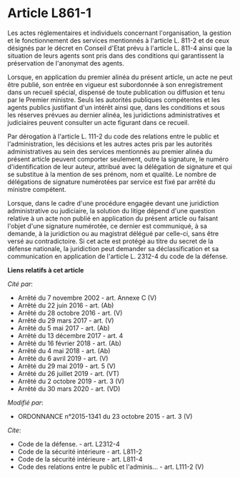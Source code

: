 # Article L861-1

Les actes réglementaires et individuels concernant l'organisation, la gestion et le fonctionnement des services mentionnés à
l'article L. 811-2 et de ceux désignés par le décret en Conseil d'Etat prévu à l'article L. 811-4 ainsi que la situation de
leurs agents sont pris dans des conditions qui garantissent la préservation de l'anonymat des agents. 

Lorsque, en application du premier alinéa du présent article, un acte ne peut être publié, son entrée en vigueur est
subordonnée à son enregistrement dans un recueil spécial, dispensé de toute publication ou diffusion et tenu par le Premier
ministre. Seuls les autorités publiques compétentes et les agents publics justifiant d'un intérêt ainsi que, dans les
conditions et sous les réserves prévues au dernier alinéa, les juridictions administratives et judiciaires peuvent consulter
un acte figurant dans ce recueil. 

Par dérogation à l'article L. 111-2 du code des relations entre le public et l'administration, les décisions et les autres
actes pris par les autorités administratives au sein des services mentionnés au premier alinéa du présent article peuvent
comporter seulement, outre la signature, le numéro d'identification de leur auteur, attribué avec la délégation de signature
et qui se substitue à la mention de ses prénom, nom et qualité. Le nombre de délégations de signature numérotées par service
est fixé par arrêté du ministre compétent. 

Lorsque, dans le cadre d'une procédure engagée devant une juridiction administrative ou judiciaire, la solution du litige
dépend d'une question relative à un acte non publié en application du présent article ou faisant l'objet d'une signature
numérotée, ce dernier est communiqué, à sa demande, à la juridiction ou au magistrat délégué par celle-ci, sans être versé au
contradictoire. Si cet acte est protégé au titre du secret de la défense nationale, la juridiction peut demander sa
déclassification et sa communication en application de l'article L. 2312-4 du code de la défense.

**Liens relatifs à cet article**

_Cité par_:

  - Arrêté du 7 novembre 2002 - art. Annexe C (V)
  - Arrêté du 22 juin 2016 - art. (Ab)
  - Arrêté du 28 octobre 2016 - art. (V)
  - Arrêté du 29 mars 2017 - art. (V)
  - Arrêté du 5 mai 2017 - art. (Ab)
  - Arrêté du 13 décembre 2017 - art. 4
  - Arrêté du 16 février 2018 - art. (Ab)
  - Arrêté du 4 mai 2018 - art. (Ab)
  - Arrêté du 6 avril 2019 - art. (V)
  - Arrêté du 29 mai 2019 - art. 5 (V)
  - Arrêté du 26 juillet 2019 - art. (VT)
  - Arrêté du 2 octobre 2019 - art. 3 (V)
  - Arrêté du 30 mars 2020 - art. (VD)

_Modifié par_:

  - ORDONNANCE n°2015-1341 du 23 octobre 2015 - art. 3 (V)

_Cite_:

  - Code de la défense. - art. L2312-4
  - Code de la sécurité intérieure - art. L811-2
  - Code de la sécurité intérieure - art. L811-4
  - Code des relations entre le public et l'adminis... - art. L111-2 (V)
